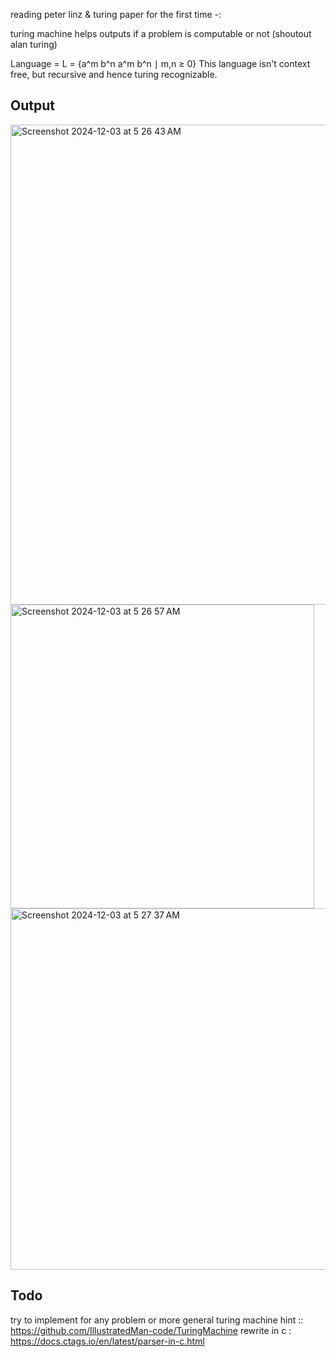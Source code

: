 reading peter linz & turing paper for the first time -:

turing machine helps outputs if a problem is computable or not (shoutout alan turing)

Language = L = {a^m b^n a^m b^n ∣ m,n ≥ 0}
This language isn't context free, but recursive and hence turing recognizable.


## Output

<img width="768" alt="Screenshot 2024-12-03 at 5 26 43 AM" src="https://github.com/user-attachments/assets/d004a035-1034-4c21-88d1-b53113481050">

<img width="486" alt="Screenshot 2024-12-03 at 5 26 57 AM" src="https://github.com/user-attachments/assets/6f48695e-8a74-454b-979f-b920dd7005c4">

<img width="578" alt="Screenshot 2024-12-03 at 5 27 37 AM" src="https://github.com/user-attachments/assets/b0eb40a9-c072-40f9-af39-ad5b46a85a10">


## Todo
try to implement for any problem or more general turing machine
hint :: https://github.com/IllustratedMan-code/TuringMachine
rewrite in c : https://docs.ctags.io/en/latest/parser-in-c.html
